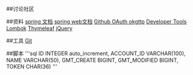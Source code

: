 ##讨论社区

##资料
[spring 文档](https://spring.io/guides)
[spring web文档](https://spring.io/guides/gs/serving-web-content/)
[Github OAuth ](https://developer.github.com/apps/building-oauth-apps/creating-an-oauth-app/)
[okgttp](https://square.github.io/okhttp/)
[Developer Tools](https://docs.spring.io/spring-boot/docs/2.0.0.RC1/reference/htmlsingle/#using-boot-devtools)
[Lombok](https://projectlombok.org/)
[Thymeleaf](https://www.thymeleaf.org/doc/tutorials/3.0/usingthymeleaf.html#setting-attribute-values)
[jQuery](https://jquery.com)

##工具
[Git](https://www.git-scm.com/download/)

##脚本
'''sql
    ID           INTEGER auto_increment,
    ACCOUNT_ID   VARCHAR(100),
    NAME         VARCHAR(50),
    GMT_CREATE   BIGINT,
    GMT_MODIFIED BIGINT,
    TOKEN        CHAR(36)
'''